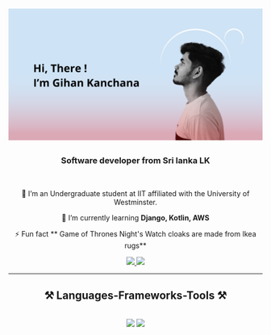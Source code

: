 <h1 align="center">
    <img src="Untitled.png" />
</h1>

<h3 align="center">Software developer from Sri lanka  LK</h3>

<br/>

<div align="center">
 
 🔭 I’m an Undergraduate student at IIT affiliated with the University of Westminster.
 
 🌱 I’m currently learning **Django, Kotlin, AWS**

⚡ Fun fact ** Game of Thrones Night's Watch cloaks are made from Ikea rugs**

 </div>
 
<div align="center"> 
  <a href="[www.linkedin.com/in/gihan-k-wijebandara-722549297](https://www.linkedin.com/in/gihan-k-wijebandara-722549297/)" target="_blank">
    <img src="https://img.shields.io/badge/LinkedIn-0077B5?style=for-the-badge&logo=linkedin&logoColor=white" target="_blank" />
  </a>
  <a href="[https://salesp07.github.io](https://github.com/GkazyG)" target="_blank">
     <img src="https://img.shields.io/badge/Portfolio-FF5722?style=for-the-badge&logo=todoist&logoColor=white" target="_blank" /> <!-- sqlite, safari, google-chrome are other good icon options -->
  </a>
</div>

 <hr/>
 
<h2 align="center">⚒️ Languages-Frameworks-Tools ⚒️</h2>
<br/>
<div align="center">
    <img src="https://skillicons.dev/icons?i=react,bootstrap,html,css,vscode,github,figma,git" />
    <img src="https://skillicons.dev/icons?i=nodejs,python,javascript,java,mysql" /><br>
</div>

<br/>

